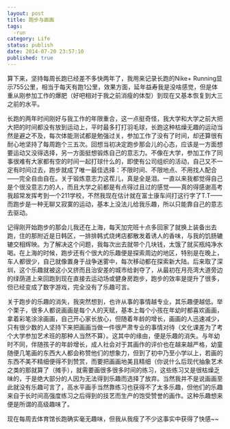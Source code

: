 ```yaml
---
layout: post
title: 跑步与画画
tags: 
  -run
category: Life
status: publish
date: 2014-07-20 23:57:10
published: true
---
```


算下来，坚持每周长跑已经差不多快两年了，我用来记录长跑的Nike+ Running显示755公里，相当于每天有跑1公里，效果方面，延年益寿我是没啥感觉，但是体重从刚参加工作的爆肥（好吧相对于我之前消瘦的体型）到现在又基本恢复到大三之前的水平。

长跑的两年时间刚好与我工作的年限重合，这一点挺奇怪，我大学和大学之前大把大把的时间都没有放到运动上，平时最多打打羽毛球，长跑这种枯燥无趣的运动当然是避之不及，每次体能测试都是勉强过关，参加工作了没有了时间，却还算很有耐心地坚持了每周跑个三五次。回想当初决定跑步那会儿的心态，应该是一方面想要运动又没得选择，另一方面挺想锻炼自己的意志力。不像在大学，参加工作了同事很难有大家都有空的时间一起打球什么的，即使有公司组织的活动，自己又不一定有时间过去，跑步就成了唯一最佳选择：不限时间、不限地点、不用找人配合——完全自由自在。关于锻炼意志力这茬儿，真是全是泪。一直以来我都觉得自己是个很没意志力的人，而且大学之前都是有点得过且过的感觉——真的得感谢高考我超常发挥考到一个211学校，不然我现在估计就在富士康车间打这行字了T.T——而跑步是一种无聊又寂寞的运动，基本上没法儿给我乐趣，所以只能靠自己的意志去驱动。

记得刚开始跑步的那会儿我还在上海，每天加完班十点多回家了就换上装备出去跑，住的那附近是日韩区，一排排韩式烧烤店都散发着诱人的香味，与我的饥肠辘辘交相辉映。为了解决这个问题，我每次出去就带个几块钱，太饿了就买瓶纯净水喝。在上海的时候，跑步还有个很大的乐趣便是探索周边的地区，特别是在晚上，车人都很少，自己就像置身于战争迷雾中，每次移动都在探索新大陆。后来取了深圳，这个乐趣就被这小又挤而且治安差的城市给剥夺了，从最初在月亮湾大道旁边的绿荫道上来回跑到现在直接去运动场或健身房跑步，跑步的效率是提升了很多，但已经变成了数字游戏，完全没有了乐趣可言。

关于跑步的乐趣的消失，我突然想到，也许从事的事情越专业，其乐趣便越低。举个栗子，很多人都说画画是每个人的天赋，基本上每个小孩在年幼时都喜欢画画，拿着彩笔涂涂画画，自己开心家长放心，但随着年龄的增长，画画的人迅速减少，只有很少数的人坚持下来把画画当做一件很严肃专业的事情对待（文化课差为了考个大学参加艺术班的那种人当然不算）。这其中的缘由，便是乐趣的消失。与年幼时不同，伴随孩子的年龄增长，成人社会对于其画作的评价也在越来越严格，幼童随便几笔画的东西大人都会称赞他们的想象力，但到了初中乃至小学以上，若画的东西不美不精细便得不到赞赏，而要把画画地美且精细（你说什么后现代抽象艺术之类的那就算了（摊手），就需要画很多很多时间的练习，这些练习又是很枯燥乏味的，于是绝大部分的人因为无法得到乐趣而选择了放弃。当然我并不是说画画至此就没有乐趣可言了，高水平画手当然靠练习也获得不了太多乐趣，但他们的乐趣来自于长时间高强度练习之后得到的技艺而生产的饱受赞誉的画作。这种乐趣想来便是所谓的高级趣味了。

现在每周去体育馆长跑确实毫无趣味，但我从我瘦了不少这事实中获得了快感~~
